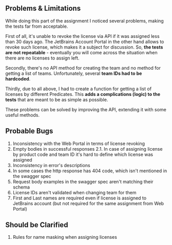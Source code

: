 ## Problems & Limitations

While doing this part of the assignment I noticed several problems, making the tests far from acceptable.

First of all, it's unable to revoke the license via API if it was assigned less than 30 days ago.
The JetBrains Account Portal in the other hand allows to revoke such license, which makes it a subject for discussion.
So, **the tests are not repeatable** - eventually you will come across the situation when there are no licenses to assign left.

Secondly, there's no API method for creating the team and no method for getting a list of teams.
Unfortunately, several **team IDs had to be hardcoded**.

Thirdly, due to all above, I had to create a function for getting a list of licenses by different Predicates.
This **adds a complications (logic) to the tests** that are meant to be as simple as possible.

These problems can be solved by improving the API, extending it with some useful methods.

## Probable Bugs

1. Inconsistency with the Web Portal in terms of license revoking
2. Empty bodies in successful responses
   2.1. In case of assigning license by product code and team ID it's hard to define which license was assigned
3. Inconsistency in error's descriptions
4. In some cases the http response has 404 code, which isn't mentioned in the swagger spec
5. Request body examples in the swagger spec aren't matching their schema
6. License IDs aren't validated when changing team for them
7. First and Last names are required even if license is assigned to JetBrains account (but not required for the same assignment from Web Portal)


## Should be Clarified

1. Rules for name masking when assigning licenses